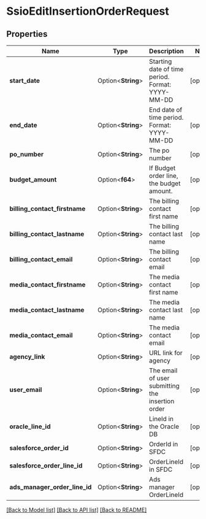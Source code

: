 # SsioEditInsertionOrderRequest

## Properties

Name | Type | Description | Notes
------------ | ------------- | ------------- | -------------
**start_date** | Option<**String**> | Starting date of time period. Format: YYYY-MM-DD | [optional]
**end_date** | Option<**String**> | End date of time period. Format: YYYY-MM-DD | [optional]
**po_number** | Option<**String**> | The po number | [optional]
**budget_amount** | Option<**f64**> | If Budget order line, the budget amount. | [optional]
**billing_contact_firstname** | Option<**String**> | The billing contact first name | [optional]
**billing_contact_lastname** | Option<**String**> | The billing contact last name | [optional]
**billing_contact_email** | Option<**String**> | The billing contact email | [optional]
**media_contact_firstname** | Option<**String**> | The media contact first name | [optional]
**media_contact_lastname** | Option<**String**> | The media contact last name | [optional]
**media_contact_email** | Option<**String**> | The media contact email | [optional]
**agency_link** | Option<**String**> | URL link for agency | [optional]
**user_email** | Option<**String**> | The email of user submitting the insertion order | [optional]
**oracle_line_id** | Option<**String**> | LineId in the Oracle DB | [optional]
**salesforce_order_id** | Option<**String**> | OrderId in SFDC | [optional]
**salesforce_order_line_id** | Option<**String**> | OrderLineId in SFDC | [optional]
**ads_manager_order_line_id** | Option<**String**> | Ads manager OrderLineId | [optional]

[[Back to Model list]](../README.md#documentation-for-models) [[Back to API list]](../README.md#documentation-for-api-endpoints) [[Back to README]](../README.md)


